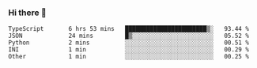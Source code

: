 ### Hi there 👋

<!--START_SECTION:waka-->

```text
TypeScript       6 hrs 53 mins   ███████████████████████▒░   93.44 %
JSON             24 mins         █▒░░░░░░░░░░░░░░░░░░░░░░░   05.52 %
Python           2 mins          ░░░░░░░░░░░░░░░░░░░░░░░░░   00.51 %
INI              1 min           ░░░░░░░░░░░░░░░░░░░░░░░░░   00.29 %
Other            1 min           ░░░░░░░░░░░░░░░░░░░░░░░░░   00.25 %
```

<!--END_SECTION:waka-->

<!--
**arlenxuzj/arlenxuzj** is a ✨ _special_ ✨ repository because its `README.md` (this file) appears on your GitHub profile.

Here are some ideas to get you started:

- 🔭 I’m currently working on ...
- 🌱 I’m currently learning ...
- 👯 I’m looking to collaborate on ...
- 🤔 I’m looking for help with ...
- 💬 Ask me about ...
- 📫 How to reach me: ...
- 😄 Pronouns: ...
- ⚡ Fun fact: ...
-->
